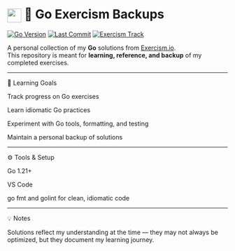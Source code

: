 # <img src="https://skillicons.dev/icons?i=go&theme=light" width="32" style="vertical-align: middle;" /> 🌟 Go Exercism Backups

[![Go Version](https://img.shields.io/badge/go-1.21-blue)](https://golang.org/)
[![Last Commit](https://img.shields.io/github/last-commit/EffexDev/go-exercism)](https://github.com/EffexDev/go-exercism/commits/main)
[![Exercism Track](https://img.shields.io/badge/track-Go-green)](https://exercism.org/tracks/go)

A personal collection of my **Go** solutions from [Exercism.io](https://exercism.org/).  
This repository is meant for **learning, reference, and backup** of my completed exercises.

---

🧠 Learning Goals

Track progress on Go exercises

Learn idiomatic Go practices

Experiment with Go tools, formatting, and testing

Maintain a personal backup of solutions

---

⚙️ Tools & Setup

Go 1.21+

VS Code

go fmt and golint for clean, idiomatic code

---

💡 Notes

Solutions reflect my understanding at the time — they may not always be optimized, but they document my learning journey.
